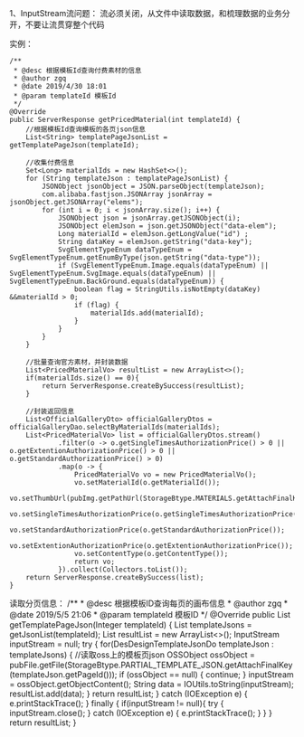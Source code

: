 1、InputStream流问题：
     流必须关闭，从文件中读取数据，和梳理数据的业务分开，不要让流贯穿整个代码
     
     
  实例：
  
    /**
     * @desc 根据模板Id查询付费素材的信息
     * @author zgq
     * @date 2019/4/30 18:01
     * @param templateId 模板Id
     */
    @Override
    public ServerResponse getPricedMaterial(int templateId) {
        //根据模板Id查询模板的各页json信息
        List<String> templatePageJsonList = getTemplatePageJson(templateId);

        //收集付费信息
        Set<Long> materialIds = new HashSet<>();
        for (String templateJson : templatePageJsonList) {
            JSONObject jsonObject = JSON.parseObject(templateJson);
            com.alibaba.fastjson.JSONArray jsonArray = jsonObject.getJSONArray("elems");
            for (int i = 0; i < jsonArray.size(); i++) {
                JSONObject json = jsonArray.getJSONObject(i);
                JSONObject elemJson = json.getJSONObject("data-elem");
                Long materialId = elemJson.getLongValue("id") ;
                String dataKey = elemJson.getString("data-key");
                SvgElementTypeEnum dataTypeEnum = SvgElementTypeEnum.getEnumByType(json.getString("data-type"));
                if (SvgElementTypeEnum.Image.equals(dataTypeEnum) || SvgElementTypeEnum.SvgImage.equals(dataTypeEnum) || SvgElementTypeEnum.BackGround.equals(dataTypeEnum)) {
                    boolean flag = StringUtils.isNotEmpty(dataKey) &&materialId > 0;
                    if (flag) {
                        materialIds.add(materialId);
                    }
                }
            }
        }

        //批量查询官方素材，并封装数据
        List<PricedMaterialVo> resultList = new ArrayList<>();
        if(materialIds.size() == 0){
            return ServerResponse.createBySuccess(resultList);
        }

        //封装返回信息
        List<OfficialGalleryDto> officialGalleryDtos = officialGalleryDao.selectByMaterialIds(materialIds);
        List<PricedMaterialVo> list = officialGalleryDtos.stream()
                .filter(o -> o.getSingleTimesAuthorizationPrice() > 0 || o.getExtentionAuthorizationPrice() > 0 || o.getStandardAuthorizationPrice() > 0)
                .map(o -> {
                    PricedMaterialVo vo = new PricedMaterialVo();
                    vo.setMaterialId(o.getMaterialId());
                    vo.setThumbUrl(pubImg.getPathUrl(StorageBtype.MATERIALS.getAttachFinalKey(o.getFileKey())));
                    vo.setSingleTimesAuthorizationPrice(o.getSingleTimesAuthorizationPrice());
                    vo.setStandardAuthorizationPrice(o.getStandardAuthorizationPrice());
                    vo.setExtentionAuthorizationPrice(o.getExtentionAuthorizationPrice());
                    vo.setContentType(o.getContentType());
                    return vo;
                }).collect(Collectors.toList());
        return ServerResponse.createBySuccess(list);
    }




读取分页信息：
 /**
     * @desc 根据模板ID查询每页的画布信息
     * @author zgq
     * @date 2019/5/5 21:06
     * @param templateId 模板ID
     */
    @Override
    public List<String> getTemplatePageJson(Integer templateId) {
        List<DesDesignTemplateJsonDo> templateJsons = getJsonList(templateId);
        List<String> resultList = new ArrayList<>();
        InputStream inputStream = null;
        try {
            for(DesDesignTemplateJsonDo templateJson : templateJsons) {
                //读取oss上的模板页json
                OSSObject ossObject = pubFile.getFile(StorageBtype.PARTIAL_TEMPLATE_JSON.getAttachFinalKey(templateJson.getPageId()));
                if (ossObject == null) {
                    continue;
                }
                inputStream = ossObject.getObjectContent();
                String data = IOUtils.toString(inputStream);
                resultList.add(data);
            }
            return resultList;
        } catch (IOException e) {
            e.printStackTrace();
        } finally {
            if(inputStream != null){
                try {
                    inputStream.close();
                } catch (IOException e) {
                    e.printStackTrace();
                }
            }
        }
        return resultList;
    }

